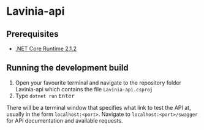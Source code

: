 # Lavinia-api
## Prerequisites
* [.NET Core Runtime 2.1.2](https://www.microsoft.com/net/download/thank-you/dotnet-runtime-2.1.2-windows-hosting-bundle-installer)
## Running the development build
1. Open your favourite terminal and navigate to the repository folder Lavinia-api which contains the file `Lavinia-api.csproj`
2. Type `dotnet run` <kbd>Enter</kbd>

There will be a terminal window that specifies what link to test the API at, usually in the form `localhost:<port>`. Navigate to `localhost:<port>/swagger` for API documentation and available requests.
